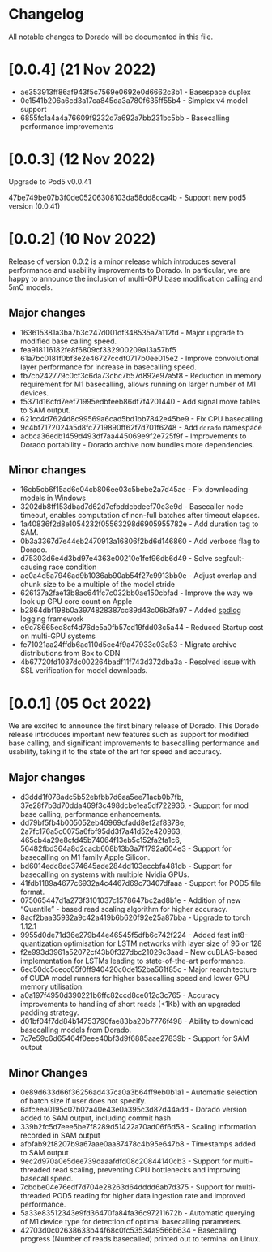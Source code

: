 # Changelog

All notable changes to Dorado will be documented in this file.

# [0.0.4] (21 Nov 2022)

 * ae353913ff86af943f5c7569e0692e0d6662c3b1 - Basespace duplex
 * 0e1541b206a6cd3a17ca845da3a780f635ff55b4 - Simplex v4 model support
 * 6855fc1a4a4a76609f9232d7a692a7bb231bc5bb - Basecalling performance improvements

# [0.0.3] (12 Nov 2022)

Upgrade to Pod5 v0.0.41

47be749be07b3f0de05206308103da58dd8cca4b - Support new pod5 version (0.0.41)

# [0.0.2] (10 Nov 2022)

Release of version 0.0.2 is a minor release which introduces several performance and usability improvements to Dorado. In particular, we are happy to announce the inclusion of multi-GPU base modification calling and 5mC models.

## Major changes

* 163615381a3ba7b3c247d001df348535a7a112fd - Major upgrade to modified base calling speed.
* fea918116182fe8f6809cf332900209a13a57bf5 61a7bc0181f0bf3e2e46727ccdf0717b0ee015e2 - Improve convolutional layer performance for increase in basecalling speed.
* fb7cb242779c0cf3c6da73cbc7b57d892e97a5f8 - Reduction in memory requirement for M1 basecalling, allows running on larger number of M1 devices.
* f5371d16cfd7eef71995edbfeeb86df7f4201440 - Add signal move tables to SAM output.
* 621cc4d7624d8c99569a6cad5bd1bb7842e45be9 - Fix CPU basecalling
* 9c4bf7172024a5d8fc7719890ff62f7d701f6248 - Add `dorado` namespace
* acbca36edb1459d493df7aa445069e9f2e725f9f - Improvements to Dorado portability - Dorado archive now bundles more dependencies.

## Minor changes

* 16cb5cb6f15ad6e04cb806ee03c5bebe2a7d45ae - Fix downloading models in Windows
* 3202db8ff153dbad7d62d7efbddcbdeef70c3e9d - Basecaller node timeout, enables computation of non-full batches after timeout elapses.
* 1a40836f2d8e1054232f05563298d6905955782e - Add duration tag to SAM.
* 0b3a3367d7e44eb2470913a16806f2bd6d146860 - Add verbose flag to Dorado.
* d75303d6e4d3bd97e4363e00210e1fef96db6d49 - Solve segfault-causing race condition
* ac0a4d5a7946ad9b1036ab90ab54f27c9913bb0e - Adjust overlap and chunk size to be a multiple of the model stride
* 626137a2fae13b8ac641fc7c032bb0ae150cbfad - Improve the way we look up GPU core count on Apple
* b2864dbf198b0a3974828387cc89d43c06b3fa97 - Added [spdlog](https://github.com/gabime/spdlog) logging framework
* e9c78665ed8cf4d76de5a0fb57cd19fdd03c5a44 - Reduced Startup cost on multi-GPU systems
* fe71021aa24ffdb6ac110d5ce4f9a47933c03a53 - Migrate archive distributions from Box to CDN
* 4b67720fd1037dc002264badf11f743d372dba3a - Resolved issue with SSL verification for model downloads.

# [0.0.1] (05 Oct 2022)

We are excited to announce the first binary release of Dorado. This Dorado release introduces important new features such as support for modified base calling, and significant improvements to basecalling performance and usability, taking it to the state of the art for speed and accuracy.

## Major changes
* d3ddd1f078adc5b52ebfbb7d6aa5ee71acb0b7fb, 37e28f7b3d70dda469f3c498dcbe1ea5df722936, - Support for mod base calling, performance enhancements.
* dd79bf5fb4b005052eb46969cfadd8ef2af8378e, 2a7fc176a5c0075a6fbf95dd3f7a41d52e420963, 465cb4a29e8cfd45b74064f13eb5c152fa2fa1c6, 56482fbd364a8d2cacb608b13b3a7f1792a604e3 -  Support for basecalling on M1 family Apple Silicon.
* bd6014edc8de374645ade284dd103eccbfa481db - Support for basecalling on systems with multiple Nvidia GPUs.
* 41fdb1189a4677c6932a4c4467d69c73407dfaaa - Support for POD5 file format.
* 075065447d1a273f3101037c1578647bc2ad8b1e - Addition of new “Quantile” - based read scaling algorithm for higher accuracy.
* 8acf2baa35932a9c42a419b6b620f92e25a87bba - Upgrade to torch 1.12.1
* 9955d0de71d36e279b44e46545f5dfb6c742f224 - Added fast int8-quantization optimisation for LSTM networks with layer size of 96 or 128
* f2e993d3961a52072cf43b0f327dbc21029c3aad - New cuBLAS-based implementation for LSTMs leading to state-of-the-art performance.
* 6ec50dc5cecc65f0ff940420c0de152ba561f85c - Major rearchitecture of CUDA model runners for  higher basecalling speed and lower GPU memory utilisation.
* a0a197f4950d390221b6ffc82ccd8ce012c3c765 - Accuracy improvements to handling of short reads (<1Kb) with an upgraded padding strategy.
* d01bf04f7dd84b14753790fae83ba20b7776f498 - Ability to download basecalling models from Dorado.
* 7c7e59c6d65464f0eee40bf3d9f6885aae27839b - Support for SAM output

## Minor Changes
* 0e89d633d66f36256ad437ca0a3b64ff9eb0b1a1 - Automatic selection of batch size if user does not specify.
* 6afceea0195c07b02a40e43e0a395c3d82d44add - Dorado version added to SAM output, including commit hash
* 339b2fc5d7eee5be7f8289d51422a70ad06f6d58 - Scaling information recorded in SAM output
* afbfab92f8207b9a67aae0aa87478c4b95e647b8 - Timestamps added to SAM output
* 9ec2d970a0e5dee739daaafdfd08c20844140cb3 - Support for multi-threaded read scaling,  preventing CPU bottlenecks and improving basecall speed.
* 7cbdbe04e76edf7d704e28263d64dddd6ab7d375 - Support for multi-threaded POD5 reading for higher data ingestion rate and improved performance.
* 5a33e83512343e9fd36470fa84fa36c97211672b - Automatic querying of M1 device type for detection of optimal basecalling parameters.
* 42703d0c02638633b44f68c0fc53534a9566b634 - Basecalling progress  (Number of reads basecalled) printed out to terminal on Linux.
